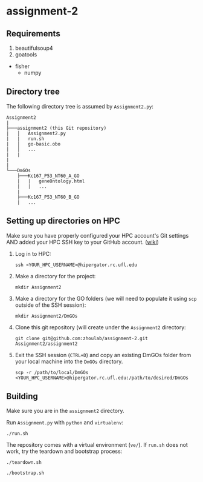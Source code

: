 # assignment-2

## Requirements

1. beautifulsoup4
2. goatools
  * fisher
    * numpy

## Directory tree

The following directory tree is assumed by `Assignment2.py`:

```
Assignment2
|
├───assignment2 (this Git repository)
|   │   Assignment2.py
|   |   run.sh
|   │   go-basic.obo
|   │   ...
|   |
|
|
└───DmGOs
    ├───Kc167_P53_NT60_A_GO
    |   |   geneOntology.html
    |   |   ...
    |
    ├───Kc167_P53_NT60_B_GO
    |   ...
```

## Setting up directories on HPC

Make sure you have properly configured your HPC account's Git settings AND added your HPC SSH key to your GitHub account. ([wiki](https://github.com/zhoulab/assignment-2/wiki/Using-GitHub-with-HPC))

1. Log in to HPC:

    ```
    ssh <YOUR_HPC_USERNAME>@hipergator.rc.ufl.edu
    ```

2. Make a directory for the project:

    ```
    mkdir Assignment2
    ```

3. Make a directory for the GO folders (we will need to populate it using `scp` outside of the SSH session): 

    ```
    mkdir Assignment2/DmGOs
    ````

4. Clone this git repository (will create under the `Assignment2` directory:

    ```
    git clone git@github.com:zhoulab/assignment-2.git Assignment2/assignment2
    ```

5. Exit the SSH session (`CTRL+D`) and copy an existing DmGOs folder from your local machine into the `DmGOs` directory.

    ```
    scp -r /path/to/local/DmGOs <YOUR_HPC_USERNAME>@hipergator.rc.ufl.edu:/path/to/desired/DmGOs
    ```

## Building

Make sure you are in the `assignment2` directory.

Run `Assignment.py` with `python` and `virtualenv`:

```
./run.sh
```

The repository comes with a virtual environment (`ve/`). If `run.sh` does not work, try the teardown and bootstrap process:

```
./teardown.sh
```

```
./bootstrap.sh
```
